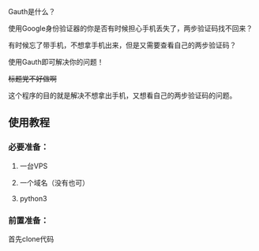 Gauth是什么？

使用Google身份验证器的你是否有时候担心手机丢失了，两步验证码找不回来？

有时候忘了带手机，不想拿手机出来，但是又需要查看自己的两步验证码？

使用Gauth即可解决你的问题！

~~标题党不好做啊~~

这个程序的目的就是解决不想拿出手机，又想看自己的两步验证码的问题。

## 使用教程

### 必要准备：

1.  一台VPS

2.  一个域名（没有也可）

3.  python3

### 前置准备：

首先clone代码

​    

